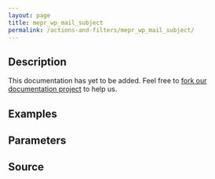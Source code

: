 ```yaml
---
layout: page
title: mepr_wp_mail_subject
permalink: /actions-and-filters/mepr_wp_mail_subject/
---
```


## Description

This documentation has yet to be added. Feel free to [fork our documentation project](https://github.com/caseproof/memberpress-docs) to help us.

## Examples


## Parameters


## Source

